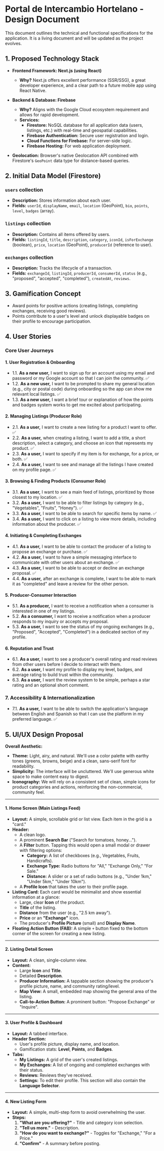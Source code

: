 # Portal de Intercambio Hortelano - Design Document

This document outlines the technical and functional specifications for the application. It is a living document and will be updated as the project evolves.

## 1. Proposed Technology Stack

*   **Frontend Framework: Next.js (using React)**
    *   **Why?** Next.js offers excellent performance (SSR/SSG), a great developer experience, and a clear path to a future mobile app using React Native.

*   **Backend & Database: Firebase**
    *   **Why?** Aligns with the Google Cloud ecosystem requirement and allows for rapid development.
    *   **Services:**
        *   **Firestore:** NoSQL database for all application data (users, listings, etc.) with real-time and geospatial capabilities.
        *   **Firebase Authentication:** Secure user registration and login.
        *   **Cloud Functions for Firebase:** For server-side logic.
        *   **Firebase Hosting:** For web application deployment.

*   **Geolocation:** Browser's native Geolocation API combined with Firestore's `GeoPoint` data type for distance-based queries.

## 2. Initial Data Model (Firestore)

### `users` collection
*   **Description:** Stores information about each user.
*   **Fields:** `userId`, `displayName`, `email`, `location` (GeoPoint), `bio`, `points`, `level`, `badges` (array).

### `listings` collection
*   **Description:** Contains all items offered by users.
*   **Fields:** `listingId`, `title`, `description`, `category`, `iconId`, `isForExchange` (boolean), `price`, `location` (GeoPoint), `producerId` (reference to user).

### `exchanges` collection
*   **Description:** Tracks the lifecycle of a transaction.
*   **Fields:** `exchangeId`, `listingId`, `producerId`, `consumerId`, `status` (e.g., "proposed", "accepted", "completed"), `createdAt`, `reviews`.

## 3. Gamification Concept

*   Award points for positive actions (creating listings, completing exchanges, receiving good reviews).
*   Points contribute to a user's level and unlock displayable badges on their profile to encourage participation.

## 4. User Stories

### Core User Journeys

#### 1. User Registration & Onboarding
*   1.1. **As a new user,** I want to sign up for an account using my email and password or my Google account so that I can join the community. ✅
*   1.2. **As a new user,** I want to be prompted to share my general location (e.g., city or postal code) during onboarding so the app can show me relevant local listings. ✅
*   1.3. **As a new user,** I want a brief tour or explanation of how the points and badges system works to get me excited about participating.

#### 2. Managing Listings (Producer Role)
*   2.1. **As a user,** I want to create a new listing for a product I want to offer. ✅
*   2.2. **As a user,** when creating a listing, I want to add a title, a short description, select a category, and choose an icon that represents my product. ✅
*   2.3. **As a user,** I want to specify if my item is for exchange, for a price, or both. ✅
*   2.4. **As a user,** I want to see and manage all the listings I have created on my profile page. ✅

#### 3. Browsing & Finding Products (Consumer Role)
*   3.1. **As a user,** I want to see a main feed of listings, prioritized by those closest to my location. ✅
*   3.2. **As a user,** I want to be able to filter listings by category (e.g., "Vegetables", "Fruits", "Honey"). ✅
*   3.3. **As a user,** I want to be able to search for specific items by name. ✅
*   3.4. **As a user,** I want to click on a listing to view more details, including information about the producer. ✅

#### 4. Initiating & Completing Exchanges
*   4.1. **As a user,** I want to be able to contact the producer of a listing to propose an exchange or purchase. ✅
*   4.2. **As a user,** I want to have a simple messaging interface to communicate with other users about an exchange. ✅
*   4.3. **As a user,** I want to be able to accept or decline an exchange proposal. ✅
*   4.4. **As a user,** after an exchange is complete, I want to be able to mark it as "completed" and leave a review for the other person.

#### 5. Producer-Consumer Interaction
*   5.1. **As a producer,** I want to receive a notification when a consumer is interested in one of my listings.
*   5.2. **As a consumer,** I want to receive a notification when a producer responds to my inquiry or accepts my proposal.
*   5.3. **As a user,** I want to see the status of my ongoing exchanges (e.g., "Proposed", "Accepted", "Completed") in a dedicated section of my profile.

#### 6. Reputation and Trust
*   6.1. **As a user,** I want to see a producer's overall rating and read reviews from other users before I decide to interact with them.
*   6.2. **As a user,** I want my profile to display my level, badges, and average rating to build trust within the community.
*   6.3. **As a user,** I want the review system to be simple, perhaps a star rating and an optional short comment.

### 7. Accessibility & Internationalization
*   7.1. **As a user,** I want to be able to switch the application's language between English and Spanish so that I can use the platform in my preferred language. ✅

## 5. UI/UX Design Proposal

**Overall Aesthetic:**
*   **Theme:** Light, airy, and natural. We'll use a color palette with earthy tones (greens, browns, beige) and a clean, sans-serif font for readability.
*   **Simplicity:** The interface will be uncluttered. We'll use generous white space to make content easy to digest.
*   **Iconography:** We will rely on a consistent set of clean, simple icons for product categories and actions, reinforcing the non-commercial, community feel.

---

#### 1. Home Screen (Main Listings Feed)

*   **Layout:** A simple, scrollable grid or list view. Each item in the grid is a "card."
*   **Header:**
    *   A clean logo.
    *   A prominent **Search Bar** ("Search for tomatoes, honey...").
    *   A **Filter** button. Tapping this would open a small modal or drawer with filtering options:
        *   **Category:** A list of checkboxes (e.g., Vegetables, Fruits, Handicrafts).
        *   **Exchange Type:** Radio buttons for "All," "Exchange Only," "For Sale."
        *   **Distance:** A slider or a set of radio buttons (e.g., "Under 1km," "Under 5km," "Under 10km").
    *   A **Profile Icon** that takes the user to their profile page.
*   **Listing Card:** Each card would be minimalist and show essential information at a glance:
    *   Large, clear **Icon** of the product.
    *   **Title** of the listing.
    *   **Distance** from the user (e.g., "2.5 km away").
    *   **Price** or an **"Exchange"** icon.
    *   The producer's **Profile Picture** (small) and **Display Name**.
*   **Floating Action Button (FAB):** A simple `+` button fixed to the bottom corner of the screen for creating a new listing.

---

#### 2. Listing Detail Screen

*   **Layout:** A clean, single-column view.
*   **Content:**
    *   Large **Icon** and **Title**.
    *   Detailed **Description**.
    *   **Producer Information:** A tappable section showing the producer's profile picture, name, and community rating/level.
    *   **Map View:** A small, embedded map showing the general area of the listing.
    *   **Call-to-Action Button:** A prominent button: "Propose Exchange" or "Inquire".

---

#### 3. User Profile & Dashboard

*   **Layout:** A tabbed interface.
*   **Header Section:**
    *   User's profile picture, display name, and location.
    *   Gamification stats: **Level**, **Points**, and **Badges**.
*   **Tabs:**
    *   **My Listings:** A grid of the user's created listings.
    *   **My Exchanges:** A list of ongoing and completed exchanges with their status.
    *   **Reviews:** Reviews they've received.
    *   **Settings:** To edit their profile. This section will also contain the **Language Selector**.

---

#### 4. New Listing Form

*   **Layout:** A simple, multi-step form to avoid overwhelming the user.
*   **Steps:**
    1.  **"What are you offering?"** - Title and category icon selection.
    2.  **"Tell us more."** - Description.
    3.  **"How do you want to exchange?"** - Toggles for "Exchange," "For a Price."
    4.  **"Confirm"** - A summary before posting.
